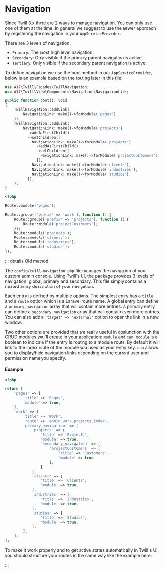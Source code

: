 # Navigation

Since Twill 3.x there are 2 ways to manage navigation. You can only use one of them at the time. In general we suggest
to use the newer approach by registering the navigation in your `AppServiceProvider`.

There are 3 levels of navigation.

- `Primary`: The most high level navigation.
- `Secondary`: Only visible if the primary parent navigation is active.
- `Tertiary`: Only visible if the secondary parent navigation is active.

To define navigation we use the boot method in our `AppServiceProvider`, below is an example based on the routing later
in this file:

```php
use A17\Twill\Facades\TwillNavigation;
use A17\Twill\View\Components\Navigation\NavigationLink;

public function boot(): void
{
    TwillNavigation::addLink(
        NavigationLink::make()->forModule('pages')
    );
    TwillNavigation::addLink(
        NavigationLink::make()->forModule('projects')
          ->addAsFirstChild()
          ->setChildren([
            NavigationLink::make()->forModule('projects')
              ->addAsFirstChild()
              ->setChildren([
                NavigationLink::make()->forModule('projectCustomers'),
              ]),
            NavigationLink::make()->forModule('clients'),
            NavigationLink::make()->forModule('industries'),
            NavigationLink::make()->forModule('studios'),
          ]),
    );
}
```

```php
<?php

Route::module('pages');

Route::group(['prefix' => 'work'], function () {
    Route::group(['prefix' => 'projects'], function () {
        Route::module('projectCustomers');
    });
    Route::module('projects');
    Route::module('clients');
    Route::module('industries');
    Route::module('studios');
});
```

::: details Old method

The `config/twill-navigation.php` file manages the navigation of your custom admin console. Using Twill's UI, 
the package provides 3 levels of navigation: global, primary and secondary. 
This file simply contains a nested array description of your navigation.

Each entry is defined by multiple options.
The simplest entry has a `title` and a `route` option which is a Laravel route name. 
A global entry can define a `primary_navigation` array that will contain more entries.
A primary entry can define a `secondary_navigation` array that will contain even more entries.
You can also add a `'target' => 'external'` option to open the link in a new window.

Two other options are provided that are really useful in conjunction with the CRUD modules you'll create in your 
application: `module` and `can`. `module` is a boolean to indicate if the entry is routing to a module route.
By default it will link to the index route of the module you used as your entry key. `can` allows you to display/hide 
navigation links depending on the current user and permission name you specify.

#### Example

```php
<?php

return [
    'pages' => [
        'title' => 'Pages',
        'module' => true,
    ],
    'work' => [
        'title' => 'Work',
        'route' => 'admin.work.projects.index',
        'primary_navigation' => [
            'projects' => [
                'title' => 'Projects',
                'module' => true,
                'secondary_navigation' => [
                    'projectCustomers' => [
                        'title' => 'Customers',
                        'module' => true
                    ],
                ]
            ],
            'clients' => [
                'title' => 'Clients',
                'module' => true,
            ],
            'industries' => [
                'title' => 'Industries',
                'module' => true,
            ],
            'studios' => [
                'title' => 'Studios',
                'module' => true,
            ],
        ],
    ],
];
```

To make it work properly and to get active states automatically in Twill's UI, you should structure your routes in the same way like the example here:

:::
